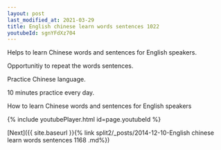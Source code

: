 ```yaml
---
layout: post
last_modified_at: 2021-03-29
title: English chinese learn words sentences 1022 
youtubeId: sgnYFdXz704
---
```

 
 
Helps to learn Chinese words and sentences for English speakers.

Opportunitiy to repeat the words sentences. 

Practice Chinese language. 
 
10 minutes practice every day. 
 
How to learn Chinese words and sentences for English speakers 
 
{% include youtubePlayer.html id=page.youtubeId %}
 
 
[Next]({{ site.baseurl }}{% link  split2/_posts/2014-12-10-English chinese learn words sentences 1168 .md%})
 
